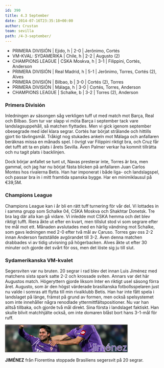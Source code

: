 ```yaml
---
id: 390
title: 4.3 September
date: 2014-07-16T23:35:18+00:00
author: Crustan
team: sevilla
path: /4-3-september/
---
```


- PRIMERA DIVISIÓN | Ejido, h | 2-0 | Jerônimo, Cortés
- VM-KVAL: SYDAMERIKA | Chile, h | 2-2 | Augusto (2)
- CHAMPIONS LEAGUE | CSKA Moskva, h | 3-1 | Filippini, Cortés, Anderson
- PRIMERA DIVISIÓN | Real Madrid, h | 5-1 | Jerônimo, Torres, Cortés (2), Alves
- PRIMERA DIVISIÓN | Bilbao, b | 3-0 | Cortés (2), Torres
- PRIMERA DIVISIÓN | Málaga, h | 3-0 | Cortés, Torres, Anderson
- CHAMPIONS LEAGUE | Schalke, b | 3-2 | Torres (2), Anderson

### Primera División

Inledningen av säsongen såg verkligen tuff ut med match mot Barça, Real och Bilbao. Som tur var slapp vi möta Barça i september tack vare landslagsuppehåll, så matchen flyttades. Men vi gick igenom september obesegrade med idel klara segrar. Cortés har börjat strålande och hittills gjort tio tävlingsmål. Tråkigt nog stukades ankeln mot Málaga och anfallaren beräknas missa en månads spel. I övrigt var Filippini riktigt bra, och Cruz får det tufft att ta en plats i årets Sevilla. Även Palmer verkar ha kommit tillrätta och nu tagit plats i backlinjen.

Dock börjar anfallet se tunt ut, Navas presterar inte, Torres är bra, men gammal, och jag har nu börjat fästa blicken på anfallaren Juan Carlos Montes hos rivalerna Betis. Han har imponerat i både liga- och landslagspel, och passar bra in i mitt framtida spanska bygge. Har en minimiklausul på €39,5M.

### Champions League

Champions League kan i år bli en rätt tuff turnering för vår del. Vi lottades in i samma grupp som Schalke 04, CSKA Moskva och Shakhtar Donetsk. Tre bra lag där alla kan gå vidare. Vi inledde mot CSKA hemma och det blev riktigt tufft. Riera åkte ut efter en kvart, men tillslut stod vi som segrare efter tre mål mot ett. Månaden avslutades med en härlig vändning mot Schalke, som gavs ledningen med 2-0 efter två mål av Caruso. Torres gav oss 2-2 innan Anderson fastställde avgörandet till 3-2. Även denna matchen drabbades vi av tidig utvisning på högerbacken. Alves åkte ut efter 30 minuter och gjorde det svårt för oss, men det löste sig ju till slut.

### Sydamerikanska VM-kvalet

Segersviten var nu bruten. 20 segrar i rad blev det innan Luis Jiménez med matchens sista spark satte 2-2 och krossade sviten. Annars var det här Augustos match. Högeryttern gjorde liksom Inter en riktigt usel säsong förra året. Augusto, som är den högst värderade brasilianska fotbollsspelaren just nu valde i somras att flytta till min rivalklubb Betis. Han har inte fått spela i landslaget på länge, främst på grund av formen, men också spelsystemet som inte innehåller några renodlade yttermittfältspositioner. Nu var han alltså tillbaka, och gjorde två mål direkt. Sina första i landslaget faktiskt. Han skulle blivit matchhjälte också, om inte domaren blåst bort hans 3-1-mål för ruff.

<img src="../images/jimenez.png" alt="jimenez"  />
  
**JIMÉNEZ** från Fiorentina stoppade Brasiliens segersvit på 20 segrar.
